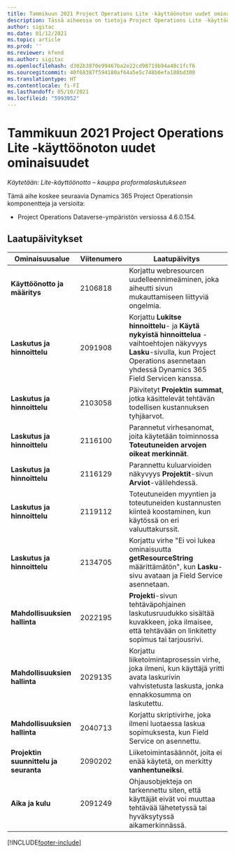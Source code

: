 ```yaml
---
title: Tammikuun 2021 Project Operations Lite -käyttöönoton uudet ominaisuudet
description: Tässä aiheessa on tietoja Project Operations Lite -käyttöönoton tammikuun 2021 version päivityksessä olevista laatupäivityksistä.
author: sigitac
ms.date: 01/12/2021
ms.topic: article
ms.prod: ''
ms.reviewer: kfend
ms.author: sigitac
ms.openlocfilehash: d302b3870e99467ba2e22cd98719b94a48c1fcf6
ms.sourcegitcommit: 40f68387f594180af64a5e5c748b6efa188bd300
ms.translationtype: HT
ms.contentlocale: fi-FI
ms.lasthandoff: 05/10/2021
ms.locfileid: "5993952"
---
```

# <a name="whats-new-january-2021---project-operations-lite-deployment"></a>Tammikuun 2021 Project Operations Lite -käyttöönoton uudet ominaisuudet


_Käytetään: Lite-käyttöönotto – kauppa proformalaskutukseen_

Tämä aihe koskee seuraavia Dynamics 365 Project Operationsin komponentteja ja versioita:

  - Project Operations Dataverse-ympäristön versiossa 4.6.0.154.
  
## <a name="quality-updates"></a>Laatupäivitykset

| **Ominaisuusalue** | **Viitenumero** | **Laatupäivitys** |
| --- | --- | --- |
| **Käyttöönotto ja määritys** | 2106818 | Korjattu webresourcen uudelleennimeäminen, joka aiheutti sivun mukauttamiseen liittyviä ongelmia. |
| **Laskutus ja hinnoittelu** | 2091908 | Korjattu **Lukitse hinnoittelu**- ja **Käytä nykyistä hinnoittelua** -vaihtoehtojen näkyvyys **Lasku**-sivulla, kun Project Operations asennetaan yhdessä Dynamics 365 Field Servicen kanssa. |
| **Laskutus ja hinnoittelu** | 2103058 | Päivitetyt **Projektin summat**, jotka käsittelevät tehtävän todellisen kustannuksen tyhjäarvot. |
| **Laskutus ja hinnoittelu** | 2116100 | Parannetut virhesanomat, joita käytetään toiminnossa **Toteutuneiden arvojen oikeat merkinnät**. |
| **Laskutus ja hinnoittelu** | 2116129 | Parannettu kuluarvioiden näkyvyys **Projektit**-sivun **Arviot**-välilehdessä. |
| **Laskutus ja hinnoittelu** | 2119112 | Toteutuneiden myyntien ja toteutuneiden kustannusten kiinteä koostaminen, kun käytössä on eri valuuttakurssit. |
| **Laskutus ja hinnoittelu** | 2134705 | Korjattu virhe "Ei voi lukea ominaisuutta **getResourceString** määrittämätön", kun **Lasku**-sivu avataan ja Field Service asennetaan. |
| **Mahdollisuuksien hallinta** | 2022195 | **Projekti**-sivun tehtäväpohjainen laskutusruudukko sisältää kuvakkeen, joka ilmaisee, että tehtävään on linkitetty sopimus tai tarjousrivi. |
| **Mahdollisuuksien hallinta** | 2029135 | Korjattu liiketoimintaprosessin virhe, joka ilmeni, kun käyttäjä yritti avata laskurivin vahvistetusta laskusta, jonka ennakkosumma on laskutettu. |
| **Mahdollisuuksien hallinta** | 2040713 | Korjattu skriptivirhe, joka ilmeni luotaessa laskua sopimuksesta, kun Field Service on asennettu. |
| **Projektin suunnittelu ja seuranta** | 2090202 | Liiketoimintasäännöt, joita ei enää käytetä, on merkitty **vanhentuneiksi**. |
| **Aika ja kulu** | 2091249 | Ohjausobjekteja on tarkennettu siten, että käyttäjät eivät voi muuttaa tehtävää lähetetyssä tai hyväksytyssä aikamerkinnässä. |


[!INCLUDE[footer-include](../../includes/footer-banner.md)]